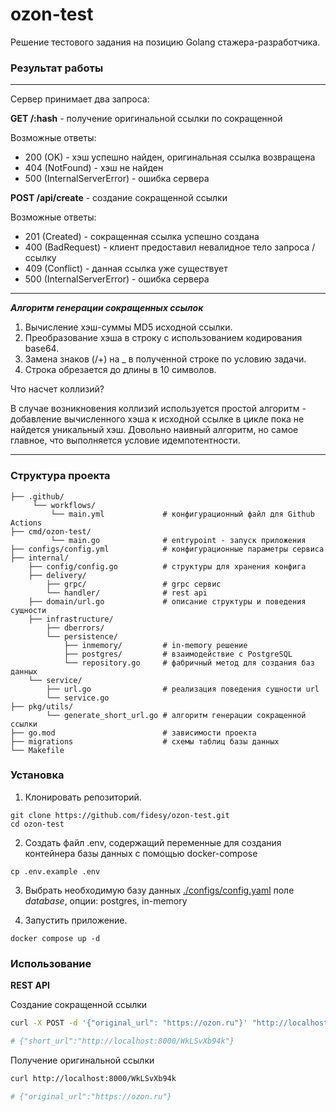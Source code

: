 # ozon-test
Решение тестового задания на позицию Golang стажера-разработчика.

### Результат работы

---
Сервер принимает два запроса:

**GET /:hash** - получение оригинальной ссылки по сокращенной

Возможные ответы:
    
* 200 (OK) - хэш успешно найден, оригинальная ссылка возвращена
* 404 (NotFound) - хэш не найден
* 500 (InternalServerError) - ошибка сервера


**POST /api/create** - создание сокращенной ссылки

Возможные ответы:

* 201 (Created) - сокращенная ссылка успешно создана
* 400 (BadRequest) - клиент предоставил невалидное тело запроса / ссылку
* 409 (Conflict) - данная ссылка уже существует
* 500 (InternalServerError) - ошибка сервера

---
**_Алгоритм генерации сокращенных ссылок_**
1. Вычисление хэш-суммы MD5 исходной ссылки.
2. Преобразование хэша в строку с использованием кодирования base64.
3. Замена знаков (/+) на _ в полученной строке по условию задачи.
4. Строка обрезается до длины в 10 символов.

Что насчет коллизий?

В случае возникновения коллизий используется простой алгоритм - добавление вычисленного хэша к исходной ссылке в цикле пока не найдется уникальный хэш. Довольно наивный алгоритм, но самое главное, что выполняется условие идемпотентности.

---

### Структура проекта

```
├── .github/             
     └── workflows/
         └── main.yml             # конфигурационный файл для Github Actions
├── cmd/ozon-test/
         └── main.go              # entrypoint - запуск приложения
├── configs/config.yml            # конфигурационные параметры сервиса
├── internal/
    ├── config/config.go          # структуры для хранения конфига    
    ├── delivery/
        ├── grpc/                 # grpc сервис 
        └── handler/              # rest api 
    ├── domain/url.go             # описание структуры и поведения сущности
    ├── infrastructure/
        ├── dberrors/   
        └── persistence/
            ├── inmemory/         # in-memory решение
            ├── postgres/         # взаимодействие с PostgreSQL
            └── repository.go     # фабричный метод для создания баз данных
    └── service/
        ├── url.go                # реализация поведения сущности url
        └── service.go               
├── pkg/utils/
        └── generate_short_url.go # алгоритм генерации сокращенной ссылки
├── go.mod                        # зависимости проекта    
├── migrations                    # схемы таблиц базы данных
└── Makefile                     
```

### Установка

1. Клонировать репозиторий.
```
git clone https://github.com/fidesy/ozon-test.git
cd ozon-test
```

2. Создать файл .env, содержащий переменные для создания контейнера базы данных с помощью docker-compose
```
cp .env.example .env
``` 

3. Выбрать необходимую базу данных [./configs/config.yaml](./configs/config.yml#4) 
поле *database*, опции: postgres, in-memory

4. Запустить приложение.
```
docker compose up -d
```

### Использование 

**REST API**

Создание сокращенной ссылки
```bash
curl -X POST -d '{"original_url": "https://ozon.ru"}' "http://localhost:8000/api/create"

# {"short_url":"http://localhost:8000/WkLSvXb94k"}
```

Получение оригинальной ссылки
```bash
curl http://localhost:8000/WkLSvXb94k

# {"original_url":"https://ozon.ru"}
```